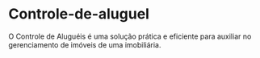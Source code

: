 # Controle-de-aluguel
O Controle de Aluguéis é uma solução prática e eficiente para auxiliar no gerenciamento de imóveis de uma imobiliária. 
